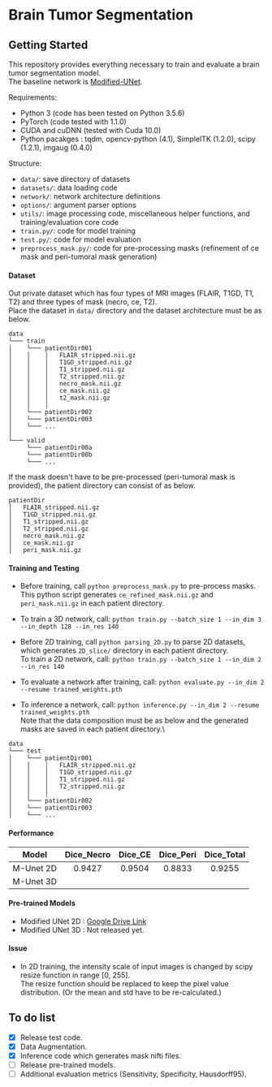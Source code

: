 # Brain Tumor Segmentation

## Getting Started
This repository provides everything necessary to train and evaluate a brain tumor segmentation model.\
The baseline network is [Modified-UNet](https://github.com/pykao/Modified-3D-UNet-Pytorch).

Requirements:
- Python 3 (code has been tested on Python 3.5.6)
- PyTorch (code tested with 1.1.0)
- CUDA and cuDNN (tested with Cuda 10.0)
- Python pacakges : tqdm, opencv-python (4.1), SimpleITK (1.2.0), scipy (1.2.1), imgaug (0.4.0)

Structure:
- ```data/```: save directory of datasets
- ```datasets/```: data loading code
- ```network/```: network architecture definitions
- ```options/```: argument parser options
- ```utils/```: image processing code, miscellaneous helper functions, and training/evaluation core code
- ```train.py/```: code for model training
- ```test.py/```: code for model evaluation
- ```preprocess_mask.py/```: code for pre-processing masks (refinement of ce mask and peri-tumoral mask generation)

#### Dataset
Out private dataset which has four types of MRI images (FLAIR, T1GD, T1, T2) and three types of mask (necro, ce, T2).\
Place the dataset in ```data/``` directory and the dataset architecture must be as below.
```
data
└─── train
│    └─── patientDir001
│    │    │   FLAIR_stripped.nii.gz
│    │    │   T1GD_stripped.nii.gz
│    │    │   T1_stripped.nii.gz
│    │    │   T2_stripped.nii.gz
│    │    │   necro_mask.nii.gz
│    │    │   ce_mask.nii.gz
│    │    │   t2_mask.nii.gz
│    │    │
│    └─── patientDir002
│    └─── patientDir003
│    └─── ...
│
└─── valid
     └─── patientDir00a
     └─── patientDir00b
     └─── ...
```

If the mask doesn't have to be pre-processed (peri-tumoral mask is provided), the patient directory can consist of as below.
```
patientDir
│   FLAIR_stripped.nii.gz
│   T1GD_stripped.nii.gz
│   T1_stripped.nii.gz
│   T2_stripped.nii.gz
│   necro_mask.nii.gz
│   ce_mask.nii.gz
│   peri_mask.nii.gz
```

#### Training and Testing
- Before training, call ```python preprocess_mask.py``` to pre-process masks.\
This python script generates ```ce_refined_mask.nii.gz``` and ```peri_mask.nii.gz``` in each patient directory.

- To train a 3D network, call:
```python train.py --batch_size 1 --in_dim 3 --in_depth 128 --in_res 140```

- Before 2D training, call ```python parsing_2D.py``` to parse 2D datasets, which generates ```2D_slice/``` directory in each patient directory.\
To train a 2D network, call: ```python train.py --batch_size 1 --in_dim 2 --in_res 140```

- To evaluate a network after training, call: ```python evaluate.py --in_dim 2 --resume trained_weights.pth```

- To inference a network, call: ```python inference.py --in_dim 2 --resume trained_weights.pth```\
Note that the data composition must be as below and the generated masks are saved in each patient directory.\
```
data
└─── test
│    └─── patientDir001
│    │    │   FLAIR_stripped.nii.gz
│    │    │   T1GD_stripped.nii.gz
│    │    │   T1_stripped.nii.gz
│    │    │   T2_stripped.nii.gz
│    │    │
│    └─── patientDir002
│    └─── patientDir003
│    └─── ...
```

#### Performance
|   Model   | Dice_Necro | Dice_CE | Dice_Peri | Dice_Total |
| :-------: | :--------: | :-----: | :-------: | :--------: |
| M-Unet 2D |   0.9427   |  0.9504 |   0.8833  |   0.9255   |
| M-Unet 3D |            |         |           |            |

#### Pre-trained Models
- Modified UNet 2D : [Google Drive Link](https://drive.google.com/file/d/1IhTiJCioBQudVW2zhsaD76MC9MwDTZ4H/view?usp=sharing)
- Modified UNet 3D : Not released yet.

#### Issue
- In 2D training, the intensity scale of input images is changed by scipy resize function in range [0, 255].\
The resize function should be replaced to keep the pixel value distribution. (Or the mean and std have to be re-calculated.)

## To do list
- [x] Release test code.
- [x] Data Augmentation.
- [x] Inference code which generates mask nifti files.
- [ ] Release pre-trained models.
- [ ] Additional evaluation metrics (Sensitivity, Specificity, Hausdorff95).